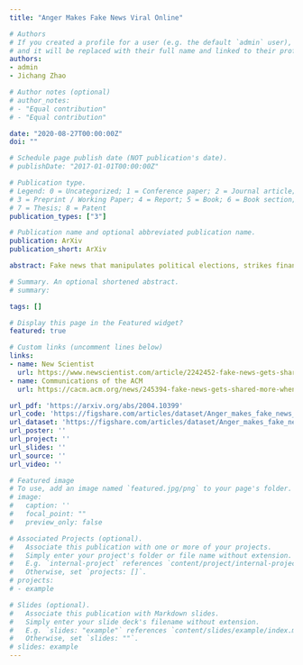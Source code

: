 ```yaml
---
title: "Anger Makes Fake News Viral Online"

# Authors
# If you created a profile for a user (e.g. the default `admin` user), write the username (folder name) here 
# and it will be replaced with their full name and linked to their profile.
authors:
- admin
- Jichang Zhao

# Author notes (optional)
# author_notes:
# - "Equal contribution"
# - "Equal contribution"

date: "2020-08-27T00:00:00Z"
doi: ""

# Schedule page publish date (NOT publication's date).
# publishDate: "2017-01-01T00:00:00Z"

# Publication type.
# Legend: 0 = Uncategorized; 1 = Conference paper; 2 = Journal article;
# 3 = Preprint / Working Paper; 4 = Report; 5 = Book; 6 = Book section;
# 7 = Thesis; 8 = Patent
publication_types: ["3"]

# Publication name and optional abbreviated publication name.
publication: ArXiv
publication_short: ArXiv

abstract: Fake news that manipulates political elections, strikes financial systems, and even incites riots is more viral than real news online, resulting in unstable societies and buffeted democracy. The easier contagion of fake news online can be causally explained by the greater anger it carries. The same results in Twitter and Weibo indicate that this mechanism is independent of the platform. Moreover, mutations in emotions like increasing anger will progressively speed up the information spread. Specifically, increasing the occupation of anger by 0.1 and reducing that of joy by 0.1 will produce nearly 6 more retweets in the Weibo dataset. Offline questionnaires reveal that anger leads to more incentivized audiences in terms of anxiety management and information sharing and accordingly makes fake news more contagious than real news online. Cures such as tagging anger in social media could be implemented to slow or prevent the contagion of fake news at the source.

# Summary. An optional shortened abstract.
# summary: 

tags: []

# Display this page in the Featured widget?
featured: true

# Custom links (uncomment lines below)
links:
- name: New Scientist
  url: https://www.newscientist.com/article/2242452-fake-news-gets-shared-more-when-it-is-angry-and-anxiety-inducing/
- name: Communications of the ACM
  url: https://cacm.acm.org/news/245394-fake-news-gets-shared-more-when-it-is-angry-anxiety-inducing/fulltext

url_pdf: 'https://arxiv.org/abs/2004.10399'
url_code: 'https://figshare.com/articles/dataset/Anger_makes_fake_news_viral_online/12163569/2'
url_dataset: 'https://figshare.com/articles/dataset/Anger_makes_fake_news_viral_online/12163569/2'
url_poster: ''
url_project: ''
url_slides: ''
url_source: ''
url_video: ''

# Featured image
# To use, add an image named `featured.jpg/png` to your page's folder. 
# image:
#   caption: ''
#   focal_point: ""
#   preview_only: false

# Associated Projects (optional).
#   Associate this publication with one or more of your projects.
#   Simply enter your project's folder or file name without extension.
#   E.g. `internal-project` references `content/project/internal-project/index.md`.
#   Otherwise, set `projects: []`.
# projects:
# - example

# Slides (optional).
#   Associate this publication with Markdown slides.
#   Simply enter your slide deck's filename without extension.
#   E.g. `slides: "example"` references `content/slides/example/index.md`.
#   Otherwise, set `slides: ""`.
# slides: example
---
```


<!-- {{% callout note %}}
Click the *Cite* button above to demo the feature to enable visitors to import publication metadata into their reference management software.
{{% /callout %}}

{{% callout note %}}
Create your slides in Markdown - click the *Slides* button to check out the example.
{{% /callout %}}

Supplementary notes can be added here, including [code, math, and images](https://wowchemy.com/docs/writing-markdown-latex/). -->
